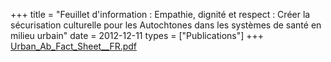 +++
title = "Feuillet d'information : Empathie, dignité et respect : Créer la sécurisation culturelle pour les Autochtones dans les systèmes de santé en milieu urbain"
date = 2012-12-11
types = ["Publications"]
+++
[Urban\_Ab\_Fact\_Sheet\_\_FR.pdf](/files/Urban_Ab_Fact_Sheet__FR.pdf)
